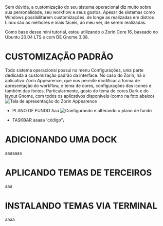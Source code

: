Sem dúvida, a customização do seu sistema operacional diz muito sobre sua personalidade, seu workflow e seus gostos. Apesar de sistemas como Windows possibilitarem customizações, de longe as realizadas em distros Linux são as melhores e mais fáceis, ao meu ver, de serem realizadas.

Como base desse mini tutorial, estou utilizando o Zorin Core 16, baseado no Ubuntu 20.04 LTS e com DE Gnome 3.38.

# CUSTOMIZAÇÃO PADRÃO
Todo sistema operacional possui no menu Configurações, uma parte dedicada a customização padrão da interface. No caso do Zorin, há o aplicativo Zorin Appearence, que nos permite modificar a forma de apresentação do workflow, o tema de cores, configurações dos ícones e também das fontes. Particularmente, gosto do tema de cores Dark e do layout Gnome, com todos os aplicativos disponíveis (como na foto abaixo)
![Tela de apresentação do Zorin Appearence](https://github.com/reinaldonunes/CustomizeDistroLinux/assets/customize-img-01.png)

- PLANO DE FUNDO
Aaa
![Configurando e alterando o plano de fundo](https://github.com/reinaldonunes/CustomizeDistroLinux/assets/customize-img-02.png)

- TASKBAR
aaaaa \'código'\


# ADICIONANDO UMA DOCK
aaaaaaa


# APLICANDO TEMAS DE TERCEIROS
aaa

# INSTALANDO TEMAS VIA TERMINAL
aaaa
